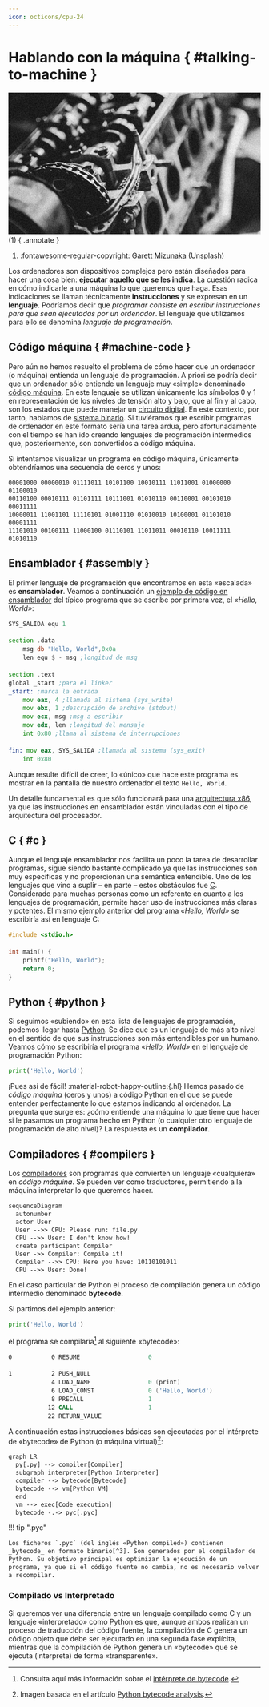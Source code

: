 ```yaml
---
icon: octicons/cpu-24
---
```


# Hablando con la máquina { #talking-to-machine }

![Motor](images/machine/engine.jpg)
(1)
{ .annotate }

1. :fontawesome-regular-copyright: [Garett Mizunaka](https://unsplash.com/@garett3) (Unsplash)

Los ordenadores son dispositivos complejos pero están diseñados para hacer una cosa bien: **ejecutar aquello que se les indica**. La cuestión radica en cómo indicarle a una máquina lo que queremos que haga. Esas indicaciones se llaman técnicamente **instrucciones** y se expresan en un **lenguaje**. Podríamos decir que _programar consiste en escribir instrucciones para que sean ejecutadas por un ordenador_. El lenguaje que utilizamos para ello se denomina _lenguaje de programación_.

## Código máquina { #machine-code }

Pero aún no hemos resuelto el problema de cómo hacer que un ordenador (o máquina) entienda un lenguaje de programación. A priori se podría decir que un ordenador sólo entiende un lenguaje muy «simple» denominado [código máquina](https://es.wikipedia.org/wiki/Lenguaje_de_m%C3%A1quina). En este lenguaje se utilizan únicamente los símbolos <span class="red">0</span> y <span class="green">1</span> en representación de los niveles de tensión alto y bajo, que al fin y al cabo, son los estados que puede manejar un [circuito digital](https://es.wikipedia.org/wiki/Circuito_digital). En este contexto, por tanto, hablamos de [sistema binario](https://es.wikipedia.org/wiki/Sistema_binario). Si tuviéramos que escribir programas de ordenador en este formato sería una tarea ardua, pero afortunadamente con el tiempo se han ido creando lenguajes de programación intermedios que, posteriormente, son convertidos a código máquina.

Si intentamos visualizar un programa en código máquina, únicamente obtendríamos una secuencia de ceros y unos:

```
00001000 00000010 01111011 10101100 10010111 11011001 01000000 01100010
00110100 00010111 01101111 10111001 01010110 00110001 00101010 00011111
10000011 11001101 11110101 01001110 01010010 10100001 01101010 00001111
11101010 00100111 11000100 01110101 11011011 00010110 10011111 01010110
```

## Ensamblador { #assembly }

El primer lenguaje de programación que encontramos en esta «escalada» es **ensamblador**. Veamos a continuación un [ejemplo de código en ensamblador](https://medium.com/nabucodonosor-editorial/hola-mundo-ensamblado-x86-ff62789ab9b0) del típico programa que se escribe por primera vez, el _«Hello, World»_:

```asm
SYS_SALIDA equ 1

section .data
    msg db "Hello, World",0x0a
    len equ $ - msg ;longitud de msg

section .text
global _start ;para el linker
_start: ;marca la entrada
    mov eax, 4 ;llamada al sistema (sys_write)
    mov ebx, 1 ;descripción de archivo (stdout)
    mov ecx, msg ;msg a escribir
    mov edx, len ;longitud del mensaje
    int 0x80 ;llama al sistema de interrupciones

fin: mov eax, SYS_SALIDA ;llamada al sistema (sys_exit)
    int 0x80
```

Aunque resulte difícil de creer, lo «único» que hace este programa es mostrar en la pantalla de nuestro ordenador el texto `Hello, World`.

Un detalle fundamental es que sólo funcionará para una [arquitectura x86](https://es.wikipedia.org/wiki/X86), ya que las instrucciones en ensamblador están vinculadas con el tipo de arquitectura del procesador.

## C { #c }

Aunque el lenguaje ensamblador nos facilita un poco la tarea de desarrollar programas, sigue siendo bastante complicado ya que las instrucciones son muy específicas y no proporcionan una semántica entendible. Uno de los lenguajes que vino a suplir – en parte – estos obstáculos fue [C](<https://es.wikipedia.org/wiki/C_(lenguaje_de_programaci%C3%B3n)>). Considerado para muchas personas como un referente en cuanto a los lenguajes de programación, permite hacer uso de instrucciones más claras y potentes. El mismo ejemplo anterior del programa _«Hello, World»_ se escribiría así en lenguaje C:

```c
#include <stdio.h>

int main() {
    printf("Hello, World");
    return 0;
}
```

## Python { #python }

Si seguimos «subiendo» en esta lista de lenguajes de programación, podemos llegar hasta [Python](https://es.wikipedia.org/wiki/Python). Se dice que es un lenguaje de más alto nivel en el sentido de que sus instrucciones son más entendibles por un humano. Veamos cómo se escribiría el programa _«Hello, World»_ en el lenguaje de programación Python:

```python
print('Hello, World')
```

¡Pues así de fácil! :material-robot-happy-outline:{.hl} Hemos pasado de _código máquina_ (ceros y unos) a código Python en el que se puede entender perfectamente lo que estamos indicando al ordenador. La pregunta que surge es: ¿cómo entiende una máquina lo que tiene que hacer si le pasamos un programa hecho en Python (o cualquier otro lenguaje de programación de alto nivel)? La respuesta es un **compilador**.

## Compiladores { #compilers }

Los [compiladores](https://es.wikipedia.org/wiki/Compilador) son programas que convierten un lenguaje «cualquiera» en _código máquina_. Se pueden ver como traductores, permitiendo a la máquina interpretar lo que queremos hacer.

```mermaid
sequenceDiagram
  autonumber
  actor User
  User -->> CPU: Please run: file.py
  CPU -->> User: I don't know how!
  create participant Compiler
  User ->> Compiler: Compile it!
  Compiler -->> CPU: Here you have: 10110101011
  CPU -->> User: Done!
```

En el caso particular de Python el proceso de compilación genera un código intermedio denominado **bytecode**.

Si partimos del ejemplo anterior:

```python
print('Hello, World')
```

el programa se compilaría[^1] al siguiente «bytecode»:

```asm
0           0 RESUME                   0

1           2 PUSH_NULL
            4 LOAD_NAME                0 (print)
            6 LOAD_CONST               0 ('Hello, World')
            8 PRECALL                  1
           12 CALL                     1
           22 RETURN_VALUE
```

A continuación estas instrucciones básicas son ejecutadas por el intérprete de «bytecode» de Python (o máquina virtual)[^2]:

```mermaid
graph LR
  py[.py] --> compiler[Compiler]
  subgraph interpreter[Python Interpreter]
  compiler --> bytecode[Bytecode]
  bytecode --> vm[Python VM]
  end
  vm --> exec[Code execution]
  bytecode -.-> pyc[.pyc]
```

!!! tip ".pyc"

    Los ficheros `.pyc` (del inglés «Python compiled») contienen _bytecode_ en formato binario[^3]. Son generados por el compilador de Python. Su objetivo principal es optimizar la ejecución de un programa, ya que si el código fuente no cambia, no es necesario volver a recompilar.

### Compilado vs Interpretado

Si queremos ver una diferencia entre un lenguaje compilado como C y un lenguaje «interpretado» como Python es que, aunque ambos realizan un proceso de traducción del código fuente, la compilación de C genera un código objeto que debe ser ejecutado en una segunda fase explícita, mientras que la compilación de Python genera un «bytecode» que se ejecuta (interpreta) de forma «transparente».

[^1]: Consulta aquí más información sobre el [intérprete de bytecode](https://devguide.python.org/internals/interpreter/).
[^2]: Imagen basada en el artículo [Python bytecode analysis](https://nowave.it/python-bytecode-analysis-1.html).
[^3]: Es posible incluso obtener el _bytecode_ (legible) desde un fichero `.pyc`. Aquí tienes este [post](https://mathspp.com/blog/til/read-bytecode-from-a-pyc-file) donde se explica claramente.
